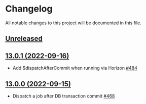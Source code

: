 # Changelog

All notable changes to this project will be documented in this file.

## [Unreleased](https://github.com/vyuldashev/laravel-queue-rabbitmq/compare/v13.0.1...master)

## [13.0.1 (2022-09-16)](https://github.com/vyuldashev/laravel-queue-rabbitmq/compare/v13.0.0...v13.0.1)

- Add $dispatchAfterCommit when running via Horizon [#484](https://github.com/vyuldashev/laravel-queue-rabbitmq/pull/484)

## [13.0.0 (2022-09-15)](https://github.com/vyuldashev/laravel-queue-rabbitmq/compare/v12.0.1...v13.0.0)

- Dispatch a job after DB transaction commit [#468](https://github.com/vyuldashev/laravel-queue-rabbitmq/pull/468)
